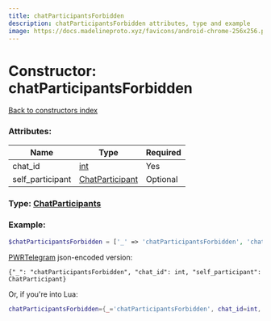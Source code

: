 ```yaml
---
title: chatParticipantsForbidden
description: chatParticipantsForbidden attributes, type and example
image: https://docs.madelineproto.xyz/favicons/android-chrome-256x256.png
---
```

# Constructor: chatParticipantsForbidden  
[Back to constructors index](index.md)



### Attributes:

| Name     |    Type       | Required |
|----------|---------------|----------|
|chat\_id|[int](../types/int.md) | Yes|
|self\_participant|[ChatParticipant](../types/ChatParticipant.md) | Optional|



### Type: [ChatParticipants](../types/ChatParticipants.md)


### Example:

```php
$chatParticipantsForbidden = ['_' => 'chatParticipantsForbidden', 'chat_id' => int, 'self_participant' => ChatParticipant];
```  

[PWRTelegram](https://pwrtelegram.xyz) json-encoded version:

```
{"_": "chatParticipantsForbidden", "chat_id": int, "self_participant": ChatParticipant}
```


Or, if you're into Lua:

```lua
chatParticipantsForbidden={_='chatParticipantsForbidden', chat_id=int, self_participant=ChatParticipant}

```


